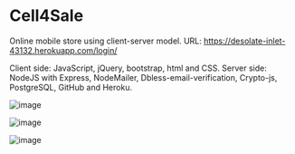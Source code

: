 # Cell4Sale
Online mobile store using client-server model.
URL: https://desolate-inlet-43132.herokuapp.com/login/

Client side: JavaScript, jQuery, bootstrap, html and CSS.
Server side: NodeJS with Express, NodeMailer, Dbless-email-verification, Crypto-js, PostgreSQL, GitHub and Heroku.

![image](https://user-images.githubusercontent.com/46426884/111113852-12e62680-856b-11eb-8205-4bb240a15c02.png)

![image](https://user-images.githubusercontent.com/46426884/111113893-26918d00-856b-11eb-9ea7-5997700dd461.png)

![image](https://user-images.githubusercontent.com/46426884/111113926-301af500-856b-11eb-9fa7-f539a03a52c8.png)





